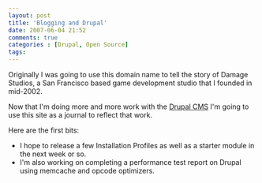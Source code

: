 ```yaml
---
layout: post
title: 'Blogging and Drupal'
date: 2007-06-04 21:52
comments: true
categories : [Drupal, Open Source]
tags:
---
```

Originally I was going to use this domain name to tell the story of Damage Studios, a San Francisco based game development studio that I founded in mid-2002. 

Now that I'm doing more and more work with the <a href="http://drupal.org">Drupal CMS</a> I'm going to use this site as a journal to reflect that work. 

Here are the first bits:
<ul>
<li>I hope to release a few Installation Profiles as well as a starter module in the next week or so.
<li>I'm also working on completing a performance test report on Drupal using memcache and opcode optimizers.
</ul>

